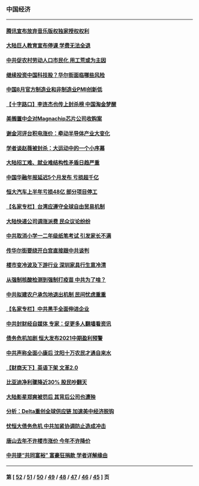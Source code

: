### 中国经济
---
#### [腾讯宣布放弃音乐版权独家授权权利](../../pages/ncid283/n13202055.md) 
#### [大陆巨人教育宣布停课 学费无法全退](../../pages/ncid283/n13201382.md) 
#### [中共促农村劳动人口市民化 用工荒或为主因](../../pages/ncid283/n13200559.md) 
#### [继续投资中国科技股？华尔街面临哪些风险](../../pages/ncid283/n13201496.md) 
#### [中国8月官方制造业和非制造业PMI创新低](../../pages/ncid283/n13200517.md) 
#### [【十字路口】李连杰也传上封杀榜 中国淘金梦醒](../../pages/ncid283/n13200103.md) 
#### [美搁置中企对Magnachip芯片公司收购案](../../pages/ncid283/n13200418.md) 
#### [谢金河评台积电涨价：牵动半导体产业大变化](../../pages/ncid283/n13199783.md) 
#### [学者谈赵薇被封杀：大运动中的一个小序幕](../../pages/ncid283/n13199792.md) 
#### [大陆招工难、就业难结构性矛盾日趋严重](../../pages/ncid283/n13199719.md) 
#### [中国华融年报延迟5个月发布 亏损超千亿](../../pages/ncid283/n13199089.md) 
#### [恒大汽车上半年亏损48亿 部分项目停工](../../pages/ncid283/n13198731.md) 
#### [【名家专栏】台湾应遵守全球自由贸易机制](../../pages/ncid283/n13197718.md) 
#### [大陆快递公司调涨派费 民众议论纷纷](../../pages/ncid283/n13196847.md) 
#### [中共取消小学一二年级纸笔考试 引发家长不满](../../pages/ncid283/n13197351.md) 
#### [传华尔街要绕开白宫直接跟中共谈判](../../pages/ncid283/n13196521.md) 
#### [楼市变冷波及下游行业 深圳家具行生意冷清](../../pages/ncid283/n13196341.md) 
#### [从强制核酸检测到强制打疫苗 中共为了啥？](../../pages/ncid283/n13196297.md) 
#### [中共拟建农户承包地退出机制 民间忧虑重重](../../pages/ncid283/n13196034.md) 
#### [【名家专栏】中共黑手全面伸进企业](../../pages/ncid283/n13195715.md) 
#### [中共封财经自媒体 专家：促更多人翻墙看资讯](../../pages/ncid283/n13195136.md) 
#### [债务危机加剧 恒大发布2021中期盈利预警](../../pages/ncid283/n13195104.md) 
#### [中共声称全面小康后 沈阳十万农民才通自来水](../../pages/ncid283/n13192474.md) 
#### [【财商天下】英语下架 文革2.0](../../pages/ncid283/n13194436.md) 
#### [比亚迪净利骤降近30% 股民吵翻天](../../pages/ncid283/n13194784.md) 
#### [大陆影星郑爽被罚后 其背后公司也遭殃](../../pages/ncid283/n13193874.md) 
#### [分析：Delta重创全球供应链 加速美中经济脱钩](../../pages/ncid283/n13193856.md) 
#### [忧恒大债务危机 中共加紧协调防止造成冲击](../../pages/ncid283/n13193792.md) 
#### [唐山去年不许楼市涨价 今年不许降价](../../pages/ncid283/n13193568.md) 
#### [中共提“共同富裕” 富豪狂捐款 学者详解缘由](../../pages/ncid283/n13193034.md) 

---
#### 第 [ [52](./52.md) / [51](./51.md) / [50](./50.md) / [49](./49.md) / [48](./48.md) / [47](./47.md) / [46](./46.md) / [45](./45.md) ] 页
